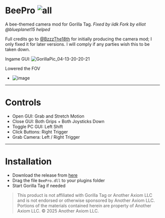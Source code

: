 # BeePro ![all](https://img.shields.io/github/downloads/elliotsilly/BeePro/total)
A bee-themed camera mod for Gorilla Tag.
*Fixed by iidk*
*Fork by elliot*
*@blueplanet15 helped*

Full credits go to [@BzzzThe18th](https://github.com/BzzzThe18th) for initially producing the camera mod; I only fixed it for later versions.
I will comply if any parties wish this to be taken down.

Ingame GUI:
![GorillaPic_04-13-20-20-21](https://github.com/user-attachments/assets/27b31a23-cd1a-4264-b4b2-7643f67fa122)

Lowered the FOV
- ![image](https://github.com/user-attachments/assets/4a6062a8-ee6a-4d47-8afa-cd14decd7814)

---

# Controls
- Open GUI: Grab and Stretch Motion
- Close GUI: Both Grips + Both Joysticks Down
- Toggle PC GUI: Left Shift
- Click Buttons: Right Trigger
- Grab Camera: Left / Right Trigger

---

# Installation

- Download the release from [here](https://github.com/iiDk-the-actual/BeePro/releases/latest)
- Drag the file `BeePro.dll` to your plugins folder
- Start Gorilla Tag if needed



> This product is not affiliated with Gorilla Tag or Another Axiom LLC and is not endorsed or otherwise sponsored by Another Axiom LLC. Portions of the materials contained herein are property of Another Axiom LLC. © 2025 Another Axiom LLC.
